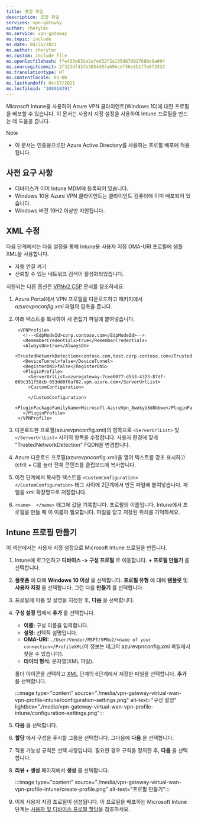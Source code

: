 ```yaml
---
title: 포함 파일
description: 포함 파일
services: vpn-gateway
author: cherylmc
ms.service: vpn-gateway
ms.topic: include
ms.date: 04/26/2021
ms.author: cherylmc
ms.custom: include file
ms.openlocfilehash: ffe433e632e2afed32f2a135d87d927686e9a004
ms.sourcegitcommit: 2f322df43fb3854d07a69bcdf56c6b1f7e6f3333
ms.translationtype: HT
ms.contentlocale: ko-KR
ms.lasthandoff: 04/27/2021
ms.locfileid: "108018291"
---
```

Microsoft Intune을 사용하여 Azure VPN 클라이언트(Windows 10)에 대한 프로필을 배포할 수 있습니다. 이 문서는 사용자 지정 설정을 사용하여 Intune 프로필을 만드는 데 도움을 줍니다.

> [!NOTE]
>* 이 문서는 인증용으로만 Azure Active Directory를 사용하는 프로필 배포에 적용됩니다.


## <a name="prerequisites"></a>사전 요구 사항

* 디바이스가 이미 Intune MDM에 등록되어 있습니다.
* Windows 10용 Azure VPN 클라이언트는 클라이언트 컴퓨터에 이미 배포되어 있습니다.
* Windows 버전 19H2 이상만 지원됩니다.

## <a name="modify-xml"></a><a name="xml"></a>XML 수정

다음 단계에서는 다음 설정을 통해 Intune용 사용자 지정 OMA-URI 프로필에 샘플 XML을 사용합니다.

* 자동 연결 켜기
* 신뢰할 수 있는 네트워크 검색이 활성화되었습니다.

지원되는 다른 옵션은 [VPNv2 CSP](/windows/client-management/mdm/vpnv2-csp) 문서를 참조하세요.

1. Azure Portal에서 VPN 프로필을 다운로드하고 패키지에서 *azurevpnconfig.xml* 파일의 압축을 풉니다.
1. 아래 텍스트를 복사하여 새 편집기 파일에 붙여넣습니다.

   ```xml-interactive
    <VPNProfile>
      <!--<EdpModeId>corp.contoso.com</EdpModeId>-->
      <RememberCredentials>true</RememberCredentials>
      <AlwaysOn>true</AlwaysOn>
      <TrustedNetworkDetection>contoso.com,test.corp.contoso.com</TrustedNetworkDetection>
      <DeviceTunnel>false</DeviceTunnel>
      <RegisterDNS>false</RegisterDNS>
      <PluginProfile>
        <ServerUrlList>azuregateway-7cee0077-d553-4323-87df-069c331f58cb-053dd0f6af02.vpn.azure.com</ServerUrlList> 
        <CustomConfiguration>

        </CustomConfiguration>
        <PluginPackageFamilyName>Microsoft.AzureVpn_8wekyb3d8bbwe</PluginPackageFamilyName>
      </PluginProfile>
    </VPNProfile>
   ```
1. 다운로드한 프로필(azurevpnconfig.xml)의 항목으로 ```<ServerUrlList>``` 및 ```</ServerUrlList>``` 사이의 항목을 수정합니다. 사용자 환경에 맞게 "TrustedNetworkDetection" FQDN을 변경합니다.
1. Azure 다운로드 프로필(azurevpnconfig.xml)을 열어 텍스트를 강조 표시하고 (ctrl) + C를 눌러 전체 콘텐츠를 클립보드에 복사합니다. 
1. 이전 단계에서 복사한 텍스트를 ```<CustomConfiguration>  </CustomConfiguration>``` 태그 사이에 2단계에서 만든 파일에 붙여넣습니다. 파일을 xml 확장명으로 저장합니다.
1. ```<name>  </name>``` 태그에 값을 기록합니다. 프로필의 이름입니다. Intune에서 프로필을 만들 때 이 이름이 필요합니다. 파일을 닫고 저장된 위치를 기억하세요.

## <a name="create-intune-profile"></a>Intune 프로필 만들기

이 섹션에서는 사용자 지정 설정으로 Microsoft Intune 프로필을 만듭니다.

1. Intune에 로그인하고 **디바이스 -> 구성 프로필** 로 이동합니다. **+ 프로필 만들기** 를 선택합니다.
1. **플랫폼** 에 대해 **Windows 10 이상** 을 선택합니다. **프로필 유형** 에 대해 **템플릿** 및 **사용자 지정** 을 선택합니다. 그런 다음 **만들기** 를 선택합니다.
1. 프로필에 이름 및 설명을 지정한 후, **다음** 을 선택합니다.
1. **구성 설정** 탭에서 **추가** 를 선택합니다.

    * **이름:** 구성 이름을 입력합니다.
    * **설명:** 선택적 설명입니다.
    * **OMA-URI:** ```./User/Vendor/MSFT/VPNv2/<name of your connection>/ProfileXML```(이 정보는 <name> </name> 태그의 azurevpnconfig.xml 파일에서 찾을 수 있습니다).
    * **데이터 형식:** 문자열(XML 파일).

   폴더 아이콘을 선택하고 [XML](#xml) 단계의 6단계에서 저장한 파일을 선택합니다. **추가** 를 선택합니다.

   :::image type="content" source="./media/vpn-gateway-virtual-wan-vpn-profile-intune/configuration-settings.png" alt-text="구성 설정" lightbox="./media/vpn-gateway-virtual-wan-vpn-profile-intune/configuration-settings.png":::
1. **다음** 을 선택합니다.
1. **할당** 에서 구성을 푸시할 그룹을 선택합니다. 그다음에 **다음** 을 선택합니다.
1. 적용 가능성 규칙은 선택 사항입니다. 필요한 경우 규칙을 정의한 후, **다음** 을 선택합니다.
1. **리뷰 + 생성** 페이지에서 **생성** 를 선택합니다.

    :::image type="content" source="./media/vpn-gateway-virtual-wan-vpn-profile-intune/create-profile.png" alt-text="프로필 만들기":::
1. 이제 사용자 지정 프로필이 생성됩니다. 이 프로필을 배포하는 Microsoft Intune 단계는 [사용자 및 디바이스 프로필 할당](/mem/intune/configuration/device-profile-assign)을 참조하세요.